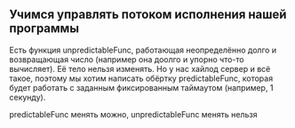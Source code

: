 ## Учимся управлять потоком исполнения нашей программы

Есть функция unpredictableFunc, работающая неопределённо долго и возвращающая число (например она доолго и упорно что-то вычисляет).
Её тело нельзя изменять. Но у нас хайлод сервер и всё такое, поэтому мы хотим написать обёртку predictableFunc, которая будет работать с заданным фиксированным таймаутом (например, 1 секунду).

predictableFunc менять можно, unpredictableFunc менять нельзя